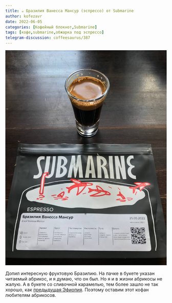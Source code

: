 ```yaml
---
title: ☕️ Бразилия Ванесса Мансур (эспрессо) от Submarine
author: kofezavr
date: 2022-06-05
categories: [Кофейный блокнот,Submarine]
tags: [кофе,submarine,обжарка под эспрессо]
telegram-discussion: coffeesaurus/387
--- 
```

![Бразилия Ванесса Мансур (эспрессо) от Submarine](/assets/img/posts/22/06/vanessa-mansur.jpg)

Допил интересную фруктовую Бразилию. На пачке в букете указан читаемый абрикос, и я думаю, что он был. Но я и в жизни абрикосы не жалую. А в букете со сливочной карамелью, тем более зашло не так хорошо, как [предыдущая Эфиопия](https://t.me/coffeesaurus/383). Поэтому оставим этот кофан любителям абрикосов. 
